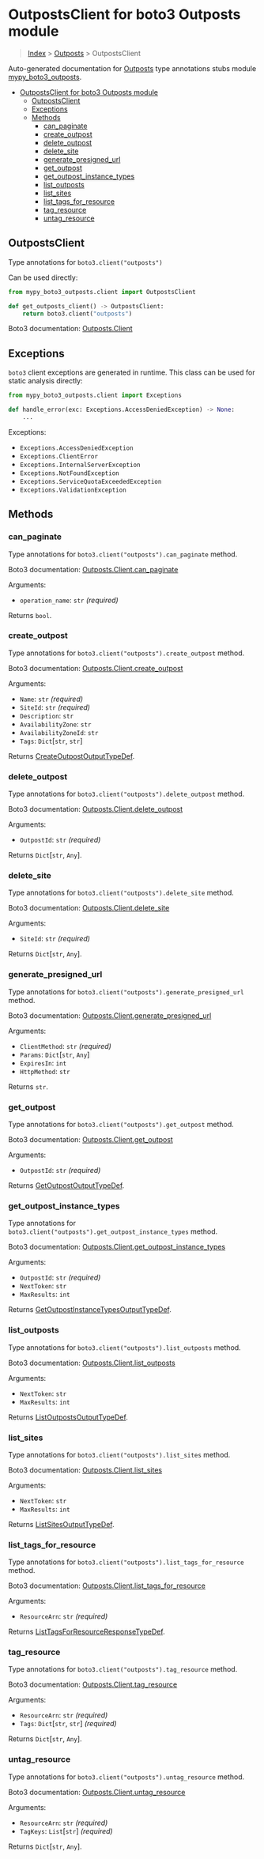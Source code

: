 # OutpostsClient for boto3 Outposts module

> [Index](..) > [Outposts](.) > OutpostsClient

Auto-generated documentation for
[Outposts](https://boto3.amazonaws.com/v1/documentation/api/1.17.72/reference/services/outposts.html#Outposts)
type annotations stubs module
[mypy_boto3_outposts](https://pypi.org/project/mypy-boto3-outposts/).

- [OutpostsClient for boto3 Outposts module](#outpostsclient-for-boto3-outposts-module)
  - [OutpostsClient](#outpostsclient)
  - [Exceptions](#exceptions)
  - [Methods](#methods)
    - [can_paginate](#can_paginate)
    - [create_outpost](#create_outpost)
    - [delete_outpost](#delete_outpost)
    - [delete_site](#delete_site)
    - [generate_presigned_url](#generate_presigned_url)
    - [get_outpost](#get_outpost)
    - [get_outpost_instance_types](#get_outpost_instance_types)
    - [list_outposts](#list_outposts)
    - [list_sites](#list_sites)
    - [list_tags_for_resource](#list_tags_for_resource)
    - [tag_resource](#tag_resource)
    - [untag_resource](#untag_resource)

## OutpostsClient

Type annotations for `boto3.client("outposts")`

Can be used directly:

```python
from mypy_boto3_outposts.client import OutpostsClient

def get_outposts_client() -> OutpostsClient:
    return boto3.client("outposts")
```

Boto3 documentation:
[Outposts.Client](https://boto3.amazonaws.com/v1/documentation/api/1.17.72/reference/services/outposts.html#Outposts.Client)

## Exceptions

`boto3` client exceptions are generated in runtime. This class can be used for
static analysis directly:

```python
from mypy_boto3_outposts.client import Exceptions

def handle_error(exc: Exceptions.AccessDeniedException) -> None:
    ...
```

Exceptions:

- `Exceptions.AccessDeniedException`
- `Exceptions.ClientError`
- `Exceptions.InternalServerException`
- `Exceptions.NotFoundException`
- `Exceptions.ServiceQuotaExceededException`
- `Exceptions.ValidationException`

## Methods

### can_paginate

Type annotations for `boto3.client("outposts").can_paginate` method.

Boto3 documentation:
[Outposts.Client.can_paginate](https://boto3.amazonaws.com/v1/documentation/api/1.17.72/reference/services/outposts.html#Outposts.Client.can_paginate)

Arguments:

- `operation_name`: `str` *(required)*

Returns `bool`.

### create_outpost

Type annotations for `boto3.client("outposts").create_outpost` method.

Boto3 documentation:
[Outposts.Client.create_outpost](https://boto3.amazonaws.com/v1/documentation/api/1.17.72/reference/services/outposts.html#Outposts.Client.create_outpost)

Arguments:

- `Name`: `str` *(required)*
- `SiteId`: `str` *(required)*
- `Description`: `str`
- `AvailabilityZone`: `str`
- `AvailabilityZoneId`: `str`
- `Tags`: `Dict`\[`str`, `str`\]

Returns
[CreateOutpostOutputTypeDef](./type_defs.md#createoutpostoutputtypedef).

### delete_outpost

Type annotations for `boto3.client("outposts").delete_outpost` method.

Boto3 documentation:
[Outposts.Client.delete_outpost](https://boto3.amazonaws.com/v1/documentation/api/1.17.72/reference/services/outposts.html#Outposts.Client.delete_outpost)

Arguments:

- `OutpostId`: `str` *(required)*

Returns `Dict`\[`str`, `Any`\].

### delete_site

Type annotations for `boto3.client("outposts").delete_site` method.

Boto3 documentation:
[Outposts.Client.delete_site](https://boto3.amazonaws.com/v1/documentation/api/1.17.72/reference/services/outposts.html#Outposts.Client.delete_site)

Arguments:

- `SiteId`: `str` *(required)*

Returns `Dict`\[`str`, `Any`\].

### generate_presigned_url

Type annotations for `boto3.client("outposts").generate_presigned_url` method.

Boto3 documentation:
[Outposts.Client.generate_presigned_url](https://boto3.amazonaws.com/v1/documentation/api/1.17.72/reference/services/outposts.html#Outposts.Client.generate_presigned_url)

Arguments:

- `ClientMethod`: `str` *(required)*
- `Params`: `Dict`\[`str`, `Any`\]
- `ExpiresIn`: `int`
- `HttpMethod`: `str`

Returns `str`.

### get_outpost

Type annotations for `boto3.client("outposts").get_outpost` method.

Boto3 documentation:
[Outposts.Client.get_outpost](https://boto3.amazonaws.com/v1/documentation/api/1.17.72/reference/services/outposts.html#Outposts.Client.get_outpost)

Arguments:

- `OutpostId`: `str` *(required)*

Returns [GetOutpostOutputTypeDef](./type_defs.md#getoutpostoutputtypedef).

### get_outpost_instance_types

Type annotations for `boto3.client("outposts").get_outpost_instance_types`
method.

Boto3 documentation:
[Outposts.Client.get_outpost_instance_types](https://boto3.amazonaws.com/v1/documentation/api/1.17.72/reference/services/outposts.html#Outposts.Client.get_outpost_instance_types)

Arguments:

- `OutpostId`: `str` *(required)*
- `NextToken`: `str`
- `MaxResults`: `int`

Returns
[GetOutpostInstanceTypesOutputTypeDef](./type_defs.md#getoutpostinstancetypesoutputtypedef).

### list_outposts

Type annotations for `boto3.client("outposts").list_outposts` method.

Boto3 documentation:
[Outposts.Client.list_outposts](https://boto3.amazonaws.com/v1/documentation/api/1.17.72/reference/services/outposts.html#Outposts.Client.list_outposts)

Arguments:

- `NextToken`: `str`
- `MaxResults`: `int`

Returns [ListOutpostsOutputTypeDef](./type_defs.md#listoutpostsoutputtypedef).

### list_sites

Type annotations for `boto3.client("outposts").list_sites` method.

Boto3 documentation:
[Outposts.Client.list_sites](https://boto3.amazonaws.com/v1/documentation/api/1.17.72/reference/services/outposts.html#Outposts.Client.list_sites)

Arguments:

- `NextToken`: `str`
- `MaxResults`: `int`

Returns [ListSitesOutputTypeDef](./type_defs.md#listsitesoutputtypedef).

### list_tags_for_resource

Type annotations for `boto3.client("outposts").list_tags_for_resource` method.

Boto3 documentation:
[Outposts.Client.list_tags_for_resource](https://boto3.amazonaws.com/v1/documentation/api/1.17.72/reference/services/outposts.html#Outposts.Client.list_tags_for_resource)

Arguments:

- `ResourceArn`: `str` *(required)*

Returns
[ListTagsForResourceResponseTypeDef](./type_defs.md#listtagsforresourceresponsetypedef).

### tag_resource

Type annotations for `boto3.client("outposts").tag_resource` method.

Boto3 documentation:
[Outposts.Client.tag_resource](https://boto3.amazonaws.com/v1/documentation/api/1.17.72/reference/services/outposts.html#Outposts.Client.tag_resource)

Arguments:

- `ResourceArn`: `str` *(required)*
- `Tags`: `Dict`\[`str`, `str`\] *(required)*

Returns `Dict`\[`str`, `Any`\].

### untag_resource

Type annotations for `boto3.client("outposts").untag_resource` method.

Boto3 documentation:
[Outposts.Client.untag_resource](https://boto3.amazonaws.com/v1/documentation/api/1.17.72/reference/services/outposts.html#Outposts.Client.untag_resource)

Arguments:

- `ResourceArn`: `str` *(required)*
- `TagKeys`: `List`\[`str`\] *(required)*

Returns `Dict`\[`str`, `Any`\].
